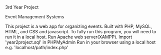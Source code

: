 3rd Year Project

Event Management Systems

This project is a web app for organizing events. Built with PHP, MySQL, HTML, and CSS and javascript. 
To fully run this program, you will need to run it in a local host. 
Run Apache web server(XAMPP).
Import 'year2project.sql' in PHPMyAdmin
Run in your browser using a local host e.g. 'localhost/path/index.php' 
